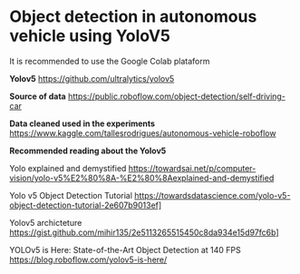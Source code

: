 # Object detection in autonomous vehicle using YoloV5

It is recommended to use the Google Colab plataform

**Yolov5**
https://github.com/ultralytics/yolov5

**Source of data**
https://public.roboflow.com/object-detection/self-driving-car

**Data cleaned used in the experiments**
https://www.kaggle.com/tallesrodrigues/autonomous-vehicle-roboflow

**Recommended reading about the Yolov5**

Yolo explained and demystified
https://towardsai.net/p/computer-vision/yolo-v5%E2%80%8A-%E2%80%8Aexplained-and-demystified

Yolo v5 Object Detection Tutorial
https://towardsdatascience.com/yolo-v5-object-detection-tutorial-2e607b9013ef]

Yolov5 archicteture
https://gist.github.com/mihir135/2e5113265515450c8da934e15d97fc6b]

YOLOv5 is Here: State-of-the-Art Object Detection at 140 FPS 
https://blog.roboflow.com/yolov5-is-here/
